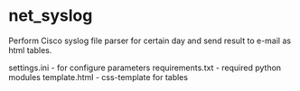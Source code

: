 # net_syslog
Perform Cisco syslog file parser for certain day and send result to e-mail as html tables.

settings.ini - for configure parameters
requirements.txt - required python modules
template.html - css-template for tables
